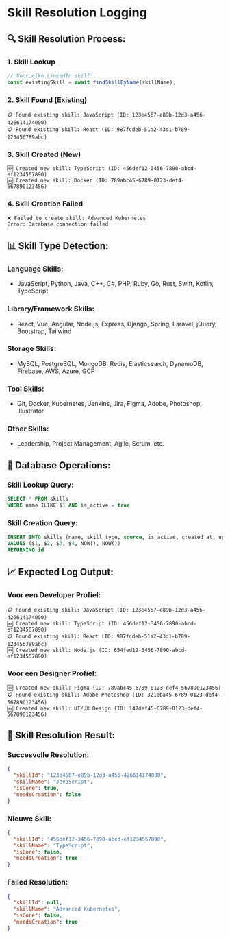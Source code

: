 # Skill Resolution Logging

## 🔍 Skill Resolution Process:

### **1. Skill Lookup**
```typescript
// Voor elke LinkedIn skill:
const existingSkill = await findSkillByName(skillName);
```

### **2. Skill Found (Existing)**
```log
📋 Found existing skill: JavaScript (ID: 123e4567-e89b-12d3-a456-426614174000)
📋 Found existing skill: React (ID: 987fcdeb-51a2-43d1-b789-123456789abc)
```

### **3. Skill Created (New)**
```log
🆕 Created new skill: TypeScript (ID: 456def12-3456-7890-abcd-ef1234567890)
🆕 Created new skill: Docker (ID: 789abc45-6789-0123-def4-567890123456)
```

### **4. Skill Creation Failed**
```log
❌ Failed to create skill: Advanced Kubernetes
Error: Database connection failed
```

## 📊 Skill Type Detection:

### **Language Skills:**
- JavaScript, Python, Java, C++, C#, PHP, Ruby, Go, Rust, Swift, Kotlin, TypeScript

### **Library/Framework Skills:**
- React, Vue, Angular, Node.js, Express, Django, Spring, Laravel, jQuery, Bootstrap, Tailwind

### **Storage Skills:**
- MySQL, PostgreSQL, MongoDB, Redis, Elasticsearch, DynamoDB, Firebase, AWS, Azure, GCP

### **Tool Skills:**
- Git, Docker, Kubernetes, Jenkins, Jira, Figma, Adobe, Photoshop, Illustrator

### **Other Skills:**
- Leadership, Project Management, Agile, Scrum, etc.

## 🔄 Database Operations:

### **Skill Lookup Query:**
```sql
SELECT * FROM skills 
WHERE name ILIKE $1 AND is_active = true
```

### **Skill Creation Query:**
```sql
INSERT INTO skills (name, skill_type, source, is_active, created_at, updated_at) 
VALUES ($1, $2, $3, $4, NOW(), NOW()) 
RETURNING id
```

## 📈 Expected Log Output:

### **Voor een Developer Profiel:**
```log
📋 Found existing skill: JavaScript (ID: 123e4567-e89b-12d3-a456-426614174000)
🆕 Created new skill: TypeScript (ID: 456def12-3456-7890-abcd-ef1234567890)
📋 Found existing skill: React (ID: 987fcdeb-51a2-43d1-b789-123456789abc)
🆕 Created new skill: Node.js (ID: 654fed12-3456-7890-abcd-ef1234567890)
```

### **Voor een Designer Profiel:**
```log
🆕 Created new skill: Figma (ID: 789abc45-6789-0123-def4-567890123456)
📋 Found existing skill: Adobe Photoshop (ID: 321cba45-6789-0123-def4-567890123456)
🆕 Created new skill: UI/UX Design (ID: 147def45-6789-0123-def4-567890123456)
```

## 🎯 Skill Resolution Result:

### **Succesvolle Resolution:**
```json
{
  "skillId": "123e4567-e89b-12d3-a456-426614174000",
  "skillName": "JavaScript",
  "isCore": true,
  "needsCreation": false
}
```

### **Nieuwe Skill:**
```json
{
  "skillId": "456def12-3456-7890-abcd-ef1234567890",
  "skillName": "TypeScript",
  "isCore": false,
  "needsCreation": true
}
```

### **Failed Resolution:**
```json
{
  "skillId": null,
  "skillName": "Advanced Kubernetes",
  "isCore": false,
  "needsCreation": true
}
```

